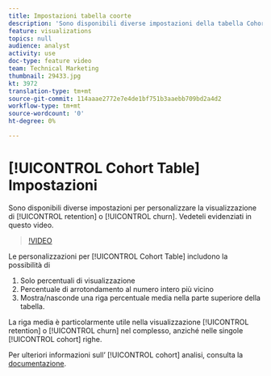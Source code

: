 ```yaml
---
title: Impostazioni tabella coorte
description: 'Sono disponibili diverse impostazioni della tabella Cohort che consentono di personalizzare la visualizzazione del mantenimento o del churn. Vedeteli evidenziati in questo video. '
feature: visualizations
topics: null
audience: analyst
activity: use
doc-type: feature video
team: Technical Marketing
thumbnail: 29433.jpg
kt: 3972
translation-type: tm+mt
source-git-commit: 114aaae2772e7e4de1bf751b3aaebb709bd2a4d2
workflow-type: tm+mt
source-wordcount: '0'
ht-degree: 0%

---
```



# [!UICONTROL Cohort Table] Impostazioni

Sono disponibili diverse impostazioni per personalizzare la visualizzazione di [!UICONTROL retention] o [!UICONTROL churn]. Vedeteli evidenziati in questo video.

>[!VIDEO](https://video.tv.adobe.com/v/29433/?quality=12)

Le personalizzazioni per [!UICONTROL Cohort Table] includono la possibilità di

1. Solo percentuali di visualizzazione
1. Percentuale di arrotondamento al numero intero più vicino
1. Mostra/nasconde una riga percentuale media nella parte superiore della tabella.

La riga media è particolarmente utile nella visualizzazione [!UICONTROL retention] o [!UICONTROL churn] nel complesso, anziché nelle singole [!UICONTROL cohort] righe.

Per ulteriori informazioni sull’ [!UICONTROL cohort] analisi, consulta la [documentazione](https://docs.adobe.com/help/it-IT/analytics/analyze/analysis-workspace/visualizations/cohort-table/t-cohort.html).
